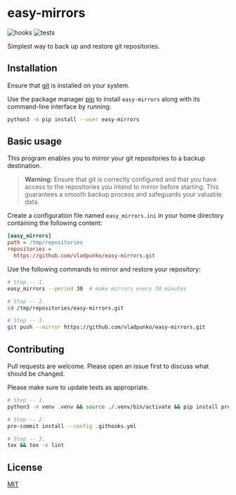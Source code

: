 # easy-mirrors

![hooks](https://github.com/vladpunko/easy-mirrors/actions/workflows/hooks.yml/badge.svg)
![tests](https://github.com/vladpunko/easy-mirrors/actions/workflows/tests.yml/badge.svg)

Simplest way to back up and restore git repositories.

## Installation

Ensure that [git](https://git-scm.com) is installed on your system.

Use the package manager [pip](https://pip.pypa.io/en/stable) to install `easy-mirrors` along with its command-line interface by running:

```bash
python3 -m pip install --user easy-mirrors
```

## Basic usage

This program enables you to mirror your git repositories to a backup destination.

> **Warning:**
> Ensure that git is correctly configured and that you have access to the repositories you intend to mirror before starting.
> This guarantees a smooth backup process and safeguards your valuable data.

Create a configuration file named `easy_mirrors.ini` in your home directory containing the following content:

```ini
[easy_mirrors]
path = /tmp/repositories
repositories =
  https://github.com/vladpunko/easy-mirrors.git
```

Use the following commands to mirror and restore your repository:

```bash
# Step -- 1.
easy_mirrors --period 30  # make mirrors every 30 minutes

# Step -- 2.
cd /tmp/repositories/easy-mirrors.git

# Step -- 3.
git push --mirror https://github.com/vladpunko/easy-mirrors.git
```

## Contributing

Pull requests are welcome.
Please open an issue first to discuss what should be changed.

Please make sure to update tests as appropriate.

```bash
# Step -- 1.
python3 -m venv .venv && source ./.venv/bin/activate && pip install pre-commit tox

# Step -- 2.
pre-commit install --config .githooks.yml

# Step -- 3.
tox && tox -e lint
```

## License

[MIT](https://choosealicense.com/licenses/mit)
